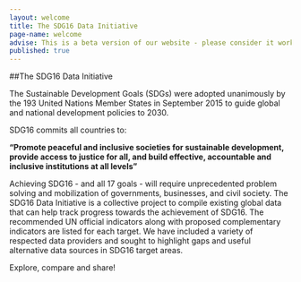 ```yaml
---
layout: welcome
title: The SDG16 Data Initiative
page-name: welcome
advise: This is a beta version of our website - please consider it work in progress!
published: true
---
```

##The SDG16 Data Initiative

The Sustainable Development Goals (SDGs) were adopted unanimously by the 193 United Nations Member States in September 2015 to guide global and national development policies to 2030.

SDG16 commits all countries to:

**“Promote peaceful and inclusive societies for sustainable development, provide access to justice for all, and build effective, accountable and inclusive institutions at all levels”**

Achieving SDG16 - and all 17 goals - will require unprecedented problem solving and mobilization of governments, businesses, and civil society. The SDG16 Data Initiative is a collective project to compile existing global data that can help track progress towards the achievement of SDG16. The recommended UN official indicators along with proposed complementary indicators are listed for each target. We have included a variety of respected data providers and sought to highlight gaps and useful alternative data sources in SDG16 target areas.

Explore, compare and share!
